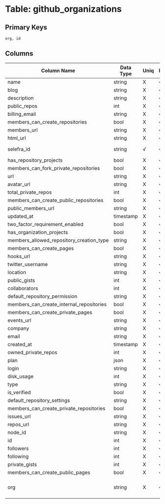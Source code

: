 # Table: github_organizations

## Primary Keys 

```
org, id
```


## Columns 

|  Column Name   |  Data Type  | Uniq | Nullable | Description | 
|  ----  | ----  | ----  | ----  | ---- | 
| name | string | X | √ |  | 
| blog | string | X | √ |  | 
| description | string | X | √ |  | 
| public_repos | int | X | √ |  | 
| billing_email | string | X | √ |  | 
| members_can_create_repositories | bool | X | √ |  | 
| members_url | string | X | √ |  | 
| html_url | string | X | √ |  | 
| selefra_id | string | √ | √ | primary keys value md5 | 
| has_repository_projects | bool | X | √ |  | 
| members_can_fork_private_repositories | bool | X | √ |  | 
| url | string | X | √ |  | 
| avatar_url | string | X | √ |  | 
| total_private_repos | int | X | √ |  | 
| members_can_create_public_repositories | bool | X | √ |  | 
| public_members_url | string | X | √ |  | 
| updated_at | timestamp | X | √ |  | 
| two_factor_requirement_enabled | bool | X | √ |  | 
| has_organization_projects | bool | X | √ |  | 
| members_allowed_repository_creation_type | string | X | √ |  | 
| members_can_create_pages | bool | X | √ |  | 
| hooks_url | string | X | √ |  | 
| twitter_username | string | X | √ |  | 
| location | string | X | √ |  | 
| public_gists | int | X | √ |  | 
| collaborators | int | X | √ |  | 
| default_repository_permission | string | X | √ |  | 
| members_can_create_internal_repositories | bool | X | √ |  | 
| members_can_create_private_pages | bool | X | √ |  | 
| events_url | string | X | √ |  | 
| company | string | X | √ |  | 
| email | string | X | √ |  | 
| created_at | timestamp | X | √ |  | 
| owned_private_repos | int | X | √ |  | 
| plan | json | X | √ |  | 
| login | string | X | √ |  | 
| disk_usage | int | X | √ |  | 
| type | string | X | √ |  | 
| is_verified | bool | X | √ |  | 
| default_repository_settings | string | X | √ |  | 
| members_can_create_private_repositories | bool | X | √ |  | 
| issues_url | string | X | √ |  | 
| repos_url | string | X | √ |  | 
| node_id | string | X | √ |  | 
| id | int | X | √ |  | 
| followers | int | X | √ |  | 
| following | int | X | √ |  | 
| private_gists | int | X | √ |  | 
| members_can_create_public_pages | bool | X | √ |  | 
| org | string | X | √ | `The Github Organization of the resource.` | 


